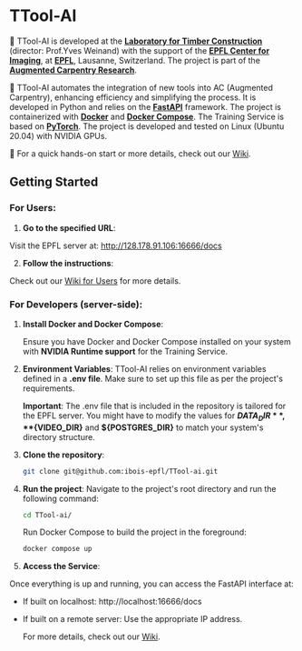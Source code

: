 
# TTool-AI

🌲 TTool-AI is developed at the [**Laboratory for Timber Construction**](https://www.epfl.ch/labs/ibois/) (director: Prof.Yves Weinand) with the support of the [**EPFL Center for Imaging**](https://imaging.epfl.ch/), at [**EPFL**](https://www.epfl.ch/en/), Lausanne, Switzerland. The project is part of the [**Augmented Carpentry Research**](https://www.epfl.ch/labs/ibois/augmented-carpentry/).


🤖 TTool-AI automates the integration of new tools into AC (Augmented Carpentry), enhancing efficiency and simplifying the process. It is developed in Python and relies on the [**FastAPI**](https://fastapi.tiangolo.com/) framework. The project is containerized with [**Docker**](https://www.docker.com/) and [**Docker Compose**](https://docs.docker.com/compose/). The Training Service is based on [**PyTorch**](https://pytorch.org/). The project is developed and tested on Linux (Ubuntu 20.04) with NVIDIA GPUs.


🚀 For a quick hands-on start or more details, check out our [Wiki](https://github.com/ibois-epfl/TTool-ai/wiki).

## Getting Started

### For Users:
1. **Go to the specified URL**:

Visit the EPFL server at: http://128.178.91.106:16666/docs

2. **Follow the instructions**:

Check out our [Wiki for Users](https://github.com/ibois-epfl/TTool-ai/wiki/TTool%E2%80%90ai-Guide-for-user) for more details.


### For Developers (server-side):

1. **Install Docker and Docker Compose**:

    Ensure you have Docker and Docker Compose installed on your system with **NVIDIA Runtime support** for the Training Service.

2. **Environment Variables**:
    TTool-AI relies on environment variables defined in a **.env file**. 
    Make sure to set up this file as per the project's requirements. 

    **Important**: The .env file that is included in the repository is tailored for the EPFL server. You might have to modify the values for **${DATA_DIR}**, **${VIDEO_DIR}** and **${POSTGRES_DIR}** to match your system's directory structure.

3. **Clone the repository**:

    ```bash
    git clone git@github.com:ibois-epfl/TTool-ai.git
    ```

4. **Run the project**:
    Navigate to the project's root directory and run the following command:
    ```bash
    cd TTool-ai/
    ```
    Run Docker Compose to build the project in the foreground:
    ```bash
    docker compose up
    ```

5. **Access the Service**:

Once everything is up and running, you can access the FastAPI interface at:
- If built on localhost: http://localhost:16666/docs
- If built on a remote server: Use the appropriate IP address.

    For more details, check out our [Wiki](https://github.com/ibois-epfl/TTool-ai/wiki).
